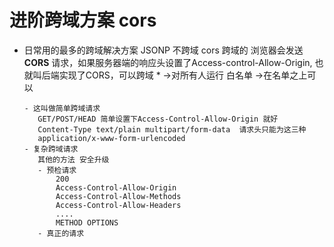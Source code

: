 # 进阶跨域方案 cors 

- 日常用的最多的跨域解决方案
      JSONP 不跨域
      cors 跨域的
      浏览器会发送**CORS** 请求，如果服务器端的响应头设置了Access-control-Allow-Origin,
      也就叫后端实现了CORS，可以跨域
      * ->对所有人运行
      白名单 ->在名单之上可以

      - 这叫做简单跨域请求
         GET/POST/HEAD 简单设置下Access-Control-Allow-Origin 就好
         Content-Type text/plain multipart/form-data  请求头只能为这三种
         application/x-www-form-urlencoded
      - 复杂跨域请求
         其他的方法 安全升级
         - 预检请求
             200
             Access-Control-Allow-Origin
             Access-Control-Allow-Methods
             Access-Control-Allow-Headers
             ....
             METHOD OPTIONS 
         - 真正的请求
